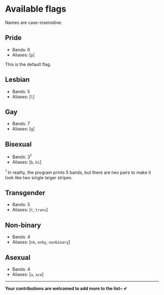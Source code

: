 # Available flags

Names are case-insensitive.

## Pride

-   Bands: 6
-   Aliases: [`p`]

This is the default flag.

## Lesbian

-   Bands: 5
-   Aliases: [`l`]

## Gay

-   Bands: 7
-   Aliases: [`g`]

## Bisexual

-   Bands: 3<sup>1</sup>
-   Aliases: [`b`, `bi`]

<sup>1</sup> In reality, the program prints 5 bands, but there are two pairs to make it look like two single larger stripes.

## Transgender

-   Bands: 5
-   Aliases: [`t`, `trans`]

## Non-binary

-   Bands: 4
-   Aliases: [`nb`, `enby`, `nonbinary`]

## Asexual

-   Bands: 4
-   Aliases: [`a`, `ace`]

---

**Your contributions are welcomed to add more to the list~** 💕
